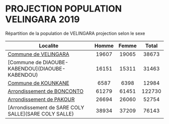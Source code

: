 # PROJECTION POPULATION VELINGARA 2019
	
Répartition de la population de VELINGARA projection selon le sexe
	
| Localite  | Homme | Femme | Total |
| --------- |:-----:|:-----:|:-----:|
| [Commune de VELINGARA](VELINGARA) | 19607 | 19065 | 38673 |
| [Commune de DIAOUBE- KABENDOU](DIAOUBE- KABENDOU) | 16151 | 15311 | 31463 |
| [Commune de KOUNKANE](KOUNKANE) | 6587 | 6398 | 12984 |
| [Arrondissement de BONCONTO](BONCONTO) | 61279 | 61451 | 122730 |
| [Arrondissement de PAKOUR](PAKOUR) | 26694 | 26060 | 52754 |
| [Arrondissement de SARE COLY SALLE](SARE COLY SALLE) | 38934 | 37209 | 76143 |
